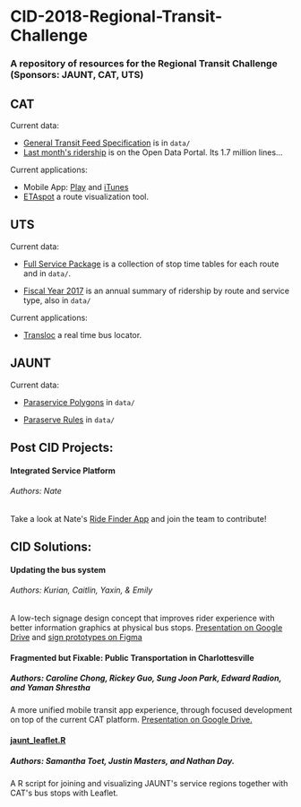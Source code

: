 # CID-2018-Regional-Transit-Challenge
### A repository of resources for the Regional Transit Challenge (Sponsors: JAUNT, CAT, UTS)

## CAT

Current data:
* [General Transit Feed Specification](https://github.com/Smart-Cville/CID-2018-Regional-Transit-Challenge/blob/master/data/CAT_2017_08_GTFS.zip) is in `data/`
* [Last month's ridership](http://opendata.charlottesville.org/datasets/transit) is on the Open Data Portal. Its 1.7 million lines...

Current applications:
* Mobile App: [Play](https://play.google.com/store/apps/details?id=com.cville.cattail&hl=en_US&showAllReviews=true) and [iTunes](https://itunes.apple.com/us/app/charlottesville-area-transit/id733998147?mt=8)
* [ETAspot](http://catpublic.etaspot.net/) a route visualization tool.


## UTS

Current data:
*  [Full Service Package](https://github.com/Smart-Cville/CID-2018-Regional-Transit-Challenge/blob/master/data/UTS_FullServicePackage.xlsx) is a collection of stop time tables for each route and in `data/`.

*  [Fiscal Year 2017](https://github.com/Smart-Cville/CID-2018-Regional-Transit-Challenge/blob/master/data/UTS_FY17Ridership.xlsx) is an annual summary of ridership by route and service type, also in `data/`

Current applications:
* [Transloc](http://uva.transloc.com/) a real time bus locator.

## JAUNT

Current data:
 * [Paraservice Polygons](https://github.com/Smart-Cville/CID-2018-Regional-Transit-Challenge/blob/master/data/JAUNT_ParaService_Polygons.kmz) in `data/`
 
 * [Paraserve Rules](https://github.com/Smart-Cville/CID-2018-Regional-Transit-Challenge/blob/master/data/JAUNT_ParaServiceAreaRules.xlsx) in `data/`

## Post CID Projects:
#### Integrated Service Platform
###### Authors: Nate
Take a look at Nate's [Ride Finder App](https://github.com/nathancday/ride_finder) and join the team to contribute! 

## CID Solutions:

#### Updating the bus system
###### Authors: Kurian, Caitlin, Yaxin, & Emily

A low-tech signage design concept that improves rider experience with better information graphics at physical bus stops. [Presentation on Google Drive](https://docs.google.com/presentation/d/1YaRRpS7c1sZ0nJa48UyGmU0kfkCY_FJnXnzSNiYD1Zs/edit?usp=sharing) and [sign prototypes on Figma]()


#### Fragmented but Fixable: Public Transportation in Charlottesville 
##### Authors: Caroline Chong,  Rickey Guo, Sung Joon Park, Edward Radion, and Yaman Shrestha

A more unified mobile transit app experience, through focused development on top of the current CAT platform. [Presentation on Google Drive.](https://docs.google.com/presentation/d/1pzGlY2qiOwMG8-Sr2gts_U4k4uN9Z55-FEqStD3vaJA/edit?usp=sharing)

#### [jaunt_leaflet.R](https://github.com/Smart-Cville/CID-2018-Regional-Transit-Challenge/blob/master/jaunt_leaflet.R)
##### Authors: Samantha Toet, Justin Masters, and Nathan Day.

A R script for joining and visualizing JAUNT's service regions together with CAT's bus stops with Leaflet.

